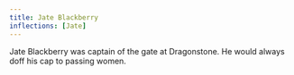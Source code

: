 ```yaml
---
title: Jate Blackberry
inflections: [Jate]
---
```


Jate Blackberry was captain of the gate at Dragonstone. He would always doff his cap to passing women.


